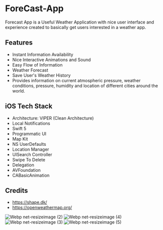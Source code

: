# ForeCast-App
Forecast App is a Useful Weather Application with nice user interface and experience created to basically get users interested in a weather app.

## Features 
* Instant Information Availability
* Nice Interactive Animations and Sound
* Easy Flow of Information
* Weather Forecast
* Save User's Weather History
* Provides information on current atmospheric pressure, weather conditions, pressure, humidity and location of different cities around the world.

## iOS Tech Stack
* Architecture: VIPER (Clean Architecture)
* Local Notifications
* Swift 5
* Programmatic UI
* Map Kit
* NS UserDefaults
* Location Manager
* UISearch Controller
* Swipe To Delete
* Delegation
* AVFoundation
* CABasicAnimation

## Credits
* https://shape.dk/
* https://openweathermap.org/



![Webp net-resizeimage (2)](https://user-images.githubusercontent.com/25069943/132486983-86a68b2b-5a5a-4669-a21d-84c1e4513dd5.png)
![Webp net-resizeimage (4)](https://user-images.githubusercontent.com/25069943/132487352-0f36a4ca-0041-45e1-b0f2-bd44fb75ae00.png)
![Webp net-resizeimage (3)](https://user-images.githubusercontent.com/25069943/132487199-4244896b-14b7-41eb-b278-182838b77482.png)
![Webp net-resizeimage (5)](https://user-images.githubusercontent.com/25069943/132490035-98d071c1-3def-45db-8ee6-0e238fe6a5da.png)
